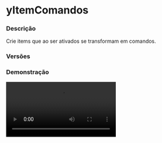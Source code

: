 # yItemComandos
<secondary-label ref="utility"/>

### Descrição
Crie items que ao ser ativados se transformam em comandos.

### Versões
<secondary-label ref="1.8"/>
<secondary-label ref="1.9"/>
<secondary-label ref="1.10"/>
<secondary-label ref="1.11"/>
<secondary-label ref="1.12"/>
<secondary-label ref="1.13"/>
<secondary-label ref="1.14"/>
<secondary-label ref="1.15"/>
<secondary-label ref="1.16"/>
<secondary-label ref="1.17"/>
<secondary-label ref="1.18"/>
<secondary-label ref="1.19"/>
<secondary-label ref="1.20"/>
<secondary-label ref="1.21"/>

### Demonstração
<video src="//www.youtube.com/watch?v=K4Lu1R5RrG0"/>


<chapter title="Comandos" id="commands" collapsible="true">
<code-block lang="plain text">/giveitemcomando - Dar um item para um jogador.
/giveitemcomando reload - Recarregar as configurações</code-block>
</chapter>

<chapter title="Permissões" id="permissions" collapsible="true">
<code-block lang="plain text">yitemcomandos.give - Permissão para o /giveitemcomando</code-block>
</chapter>

## Configuração
<primary-label ref="config"/>
Confira os arquivos de configuração deste plugin e revise os detalhes para garantir uma implementação correta.

<chapter title="Arquivos de Configuração" collapsible="true">
<chapter title="Estrutura do diretório" collapsible="false">
<code-block lang="plain text" ignore-vars="true">
Estrutura do diretório:
└── yItemComandos/
    ├── config.yml
    └── items.yml
</code-block>
</chapter>

<chapter title="config.yml" collapsible="true">
<code-block lang="yaml" ignore-vars="true">
<![CDATA[
# Comandos e aliases do plugin
Comando:
  GiveItem:
    Comando: 'giveitemcomando'
    Aliases: [ gic, giveitemcomandos, givecustomitem, giveitemcustom ]

# Mensagens do plugin
Mensagens:
  Permissao: '&cVocê não tem permissão para isto.'
  Nao e numero: '&cO argumento não é um número.'
  Nao encontrado: '&cJogador não encontrado.'
  Inv cheio: '&cO seu inventário está cheio.'
  Deu: '&aVocê deu &7{quantia}x&a {item}&a para o jogador &7{player}&a.'
  Recebeu: '&aVocê recebeu &7{quantia}x&a {item}&a do jogador &7{player}&a.'
  Delay: '&cVocê precisa aguardar {time} para usar este item novamente.'
]]>
</code-block>
</chapter>

<chapter title="items.yml" collapsible="true">
<code-block lang="yaml" ignore-vars="true">
<![CDATA[
Items:
  item1:
    # Display para aparecer nas mensagens
    Display: '&5Pedra Misteriosa'
    # Som que será enviado ao ativar
    Som: 'ORB_PICKUP'
    # Consumir usos do item
    Consumir: true
    # Proibir de ativar o item se estiver com o inventário cheio
    Block-Inv-Full: true
    # Delay para ativar o item novamente
    # em segundos
    Delay: 60
    Necessario:
      # Permissão para poder usar o item
      # Deixe Permissao: '' para não usar
      Permissao: ''
      # Bloco que será necessário clicar com o item
      # Deixe Bloco: '' para não usar
      Bloco: 'STONE:0'
      # Tempo necessário para usar o item
      # em segundos (yTempoOnline)
      Tempo: 10
      # Money necessário para usar o item
      Money:
        Quantia: 10
        Consumir: true
    Item:
      CustomSkull: true
      URL: 'http://textures.minecraft.net/texture/24c22b8df0a853a49cb82e90a618d65012122361c8398062fcbaf74d5696c2a9'
      ID: AIR
      Data: 0
      Glow: false
      Name: '&5Pedra misteriosa'
      Lore:
        - '&7Usos: &a{usos}&7.'
        - ''
        - '&fClique para ativar e descobrir o tesouro.'
    Mensagem:
      # Será enviada caso ele não tenha permissao
      Permissao: '&cVocê não pode ativar este item.'
      # Será enviada caso precise clicar no bloco
      Bloco: '&cVocê deve clicar numa pedra.'
      # Será enviada caso não tenha money
      Money: '&cVocê precisa ter 10 coins.'
      # Será enviada caso não tenha tempo sucifiente
      Tempo: '&cVocê precisa ter jogador por 10 segundos.'
      # Deixe Chat: '' para não usar
      Chat: |
        '&bVocê ativou uma &5Pedra misteriosa&b, descubra seu segredo!'
      # Deixe Actionbar: '' para não usar
      Actionbar: '&bObrigado por ativar-me.'
      # Deixe Title: '' para não usar
      Title: '&5Pedra Misteriosa<nl>&bAtivada!'
    # Quantia máxima de comandos que o item pode dar
    # Deixe 0 para rodar toda a lista
    max-commands: 0
    # Quantia mínima de comandos que o item pode dar
    # Deixe 0 para não ter mínimo
    min-commands: 0
    # Comandos a serem executados ao ativar o item
    # Chance, comando
    Comandos:
      - '10,alerta O jogador {player} ganhou uma pedra'
      - '100,give {player} stone 64'
]]>
</code-block>
</chapter>

</chapter>
<chapter title="Arquivos de Configuração" collapsible="true">
<chapter title="Estrutura do diretório" collapsible="false">
<code-block lang="plain text" ignore-vars="true">
Estrutura do diretório:
└── yItemComandos/
    ├── config.yml
    └── items.yml
</code-block>
</chapter>

<chapter title="config.yml" collapsible="true">
<code-block lang="yaml" ignore-vars="true">
<![CDATA[
# Comandos e aliases do plugin
Comando:
  GiveItem:
    Comando: 'giveitemcomando'
    Aliases: [ gic, giveitemcomandos, givecustomitem, giveitemcustom ]

# Mensagens do plugin
Mensagens:
  Permissao: '&cVocê não tem permissão para isto.'
  Nao e numero: '&cO argumento não é um número.'
  Nao encontrado: '&cJogador não encontrado.'
  Inv cheio: '&cO seu inventário está cheio.'
  Deu: '&aVocê deu &7{quantia}x&a {item}&a para o jogador &7{player}&a.' # deixe '' para não usar
  Recebeu: '&aVocê recebeu &7{quantia}x&a {item}&a do jogador &7{player}&a.' # deixe '' para não usar
]]>
</code-block>
</chapter>

<chapter title="items.yml" collapsible="true">
<code-block lang="yaml" ignore-vars="true">
<![CDATA[
Items:
  item1:
    # Display para aparecer nas mensagens
    Display: '&5Pedra Misteriosa'
    # Som que será enviado ao ativar
    Som: 'ORB_PICKUP'
    # Consumir usos do item
    Consumir: true
    Necessario:
      # Permissão para poder usar o item
      # Deixe Permissao: '' para não usar
      Permissao: ''
      # Bloco que será necessário clicar com o item
      # Deixe Bloco: '' para não usar
      Bloco: 'STONE:0'
      # Tempo necessário para usar o item
      # em segundos (yTempoOnline)
      Tempo: 10
      # Money necessário para usar o item
      Money:
        Quantia: 10
        Consumir: true
    Item:
      CustomSkull: true
      URL: 'http://textures.minecraft.net/texture/24c22b8df0a853a49cb82e90a618d65012122361c8398062fcbaf74d5696c2a9'
      ID: AIR
      Data: 0
      Glow: false
      Name: '&5Pedra misteriosa'
      Lore:
        - '&7Usos: &a{usos}&7.'
        - ''
        - '&fClique para ativar e descobrir o tesouro.'
    Mensagem:
      # Será enviada caso ele não tenha permissao
      Permissao: '&cVocê não pode ativar este item.'
      # Será enviada caso precise clicar no bloco
      Bloco: '&cVocê deve clicar numa pedra.'
      # Será enviada caso não tenha money
      Money: '&cVocê precisa ter 10 coins.'
      # Será enviada caso não tenha tempo sucifiente
      Tempo: '&cVocê precisa ter jogador por 10 segundos.'
      # Deixe Chat: '' para não usar
      Chat: |
        '&bVocê ativou uma &5Pedra misteriosa&b, descubra seu segredo!'
      # Deixe Actionbar: '' para não usar
      Actionbar: '&bObrigado por ativar-me.'
      # Deixe Title: '' para não usar
      Title: '&5Pedra Misteriosa<nl>&bAtivada!'
    # Quantia máxima de comandos que o item pode dar
    # Deixe 0 para rodar toda a lista
    max-commands: 0
    # Quantia mínima de comandos que o item pode dar
    # Deixe 0 para não ter mínimo
    min-commands: 0
    # Comandos a serem executados ao ativar o item
    # Chance, comando
    Comandos:
      - '10,alerta O jogador {player} ganhou uma pedra'
      - '100,give {player} stone 64'
]]>
</code-block>
</chapter>

</chapter>


## Erros comuns
<primary-label ref="errors"/>

Antes de configurar o plugin, revise os pontos listados aqui para evitar problemas frequentes durante a configuração.

<seealso style="cards">
    <category ref="wrs">
        <a href="yplugins.md"></a>        <a href="https://ystoreplugins.com.br/plugins/detalhes/13-yItemComandos">Site do plugin yItemComandos</a>
    </category>
</seealso>